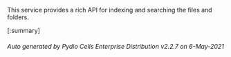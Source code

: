 






This service provides a rich API for indexing and searching the files and folders.

[:summary]

###### Auto generated by Pydio Cells Enterprise Distribution v2.2.7 on 6-May-2021
